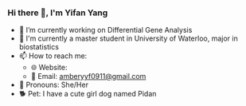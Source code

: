 ### Hi there 👋, I'm Yifan Yang

- 🌱 I’m currently working on Differential Gene Analysis
- 🏫 I'm currently a master student in University of Waterloo, major in biostatistics
- 📫 How to reach me:
  - 🌐 Website: 
  - 📩 Email: [amberyyf0911@gmail.com](mailto:amberyyf0911@gmail.com)
- 👧 Pronouns: She/Her
- 🐕 Pet: I have a cute girl dog named Pidan
